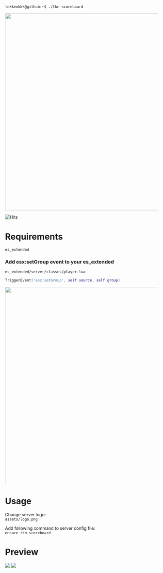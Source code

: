 <br>

```console
tekkenkkk@github:~$ ./tkn-scoreboard
```

<img width="650px" src="https://i.imgur.com/mhe8zVb.png"/>
<br>

![Hits](https://hits.seeyoufarm.com/api/count/incr/badge.svg?url=https%3A%2F%2Fgithub.com%2Ftekkenkkk%2Ftkn-scoreboard&count_bg=%23095F99&title_bg=%232A2D33&icon=github.svg&icon_color=%23FFFFFF&title=Visits&edge_flat=true)

<h1>Requirements</h1>

```es_extended```
<h3>Add esx:setGroup event to your es_extended</h3>

`es_extended/server/classes/player.lua`

```lua
TriggerEvent('esx:setGroup', self.source, self.group)
```

<img width="650px" src="https://i.imgur.com/AyymRtw.png">

<h1>Usage</h1>

Change server logo:<br>
```assets/logo.png```

Add following command to server config file:<br>
```ensure tkn-scoreboard```

<h1>Preview</h1>
<img src="https://i.imgur.com/6DPW0GZ.png">
<img src="https://i.imgur.com/hyxWb9P.png">